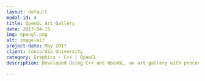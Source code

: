 ```yaml
---
layout: default
modal-id: 4
title: OpenGL Art Gallery
date: 2017-04-15
img: opengl.png
alt: image-alt
project-date: May 2017
client: Concordia University
category: Graphics - C++ | OpenGL
description: Developed Using C++ and OpenGL, an art gallery with procedurally generated rooms, paintings and sculptures. 

---
```

